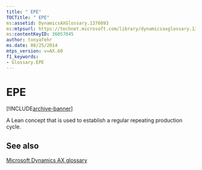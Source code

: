 ```yaml
---
title: " EPE"
TOCTitle: " EPE"
ms:assetid: DynamicsAXGlossary.1376093
ms:mtpsurl: https://technet.microsoft.com/library/dynamicsaxglossary.1376093(v=AX.60)
ms:contentKeyID: 36057045
author: tonyafehr
ms.date: 08/25/2014
mtps_version: v=AX.60
f1_keywords:
- Glossary.EPE
---
```


# EPE


[!INCLUDE[archive-banner](includes/archive-banner.md)]

A Lean concept that is used to establish a regular repeating production cycle.

## See also

[Microsoft Dynamics AX glossary](glossary/microsoft-dynamics-ax-glossary.md)

  


